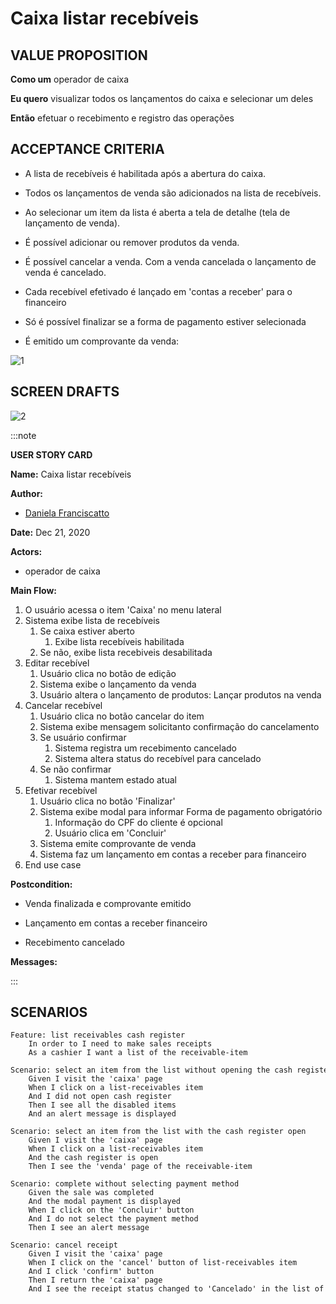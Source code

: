 # Caixa listar recebíveis

## VALUE PROPOSITION

 **Como um** operador de caixa

 **Eu quero** visualizar todos os lançamentos do caixa e selecionar um deles

 **Então** efetuar o recebimento e registro das operações

## ACCEPTANCE CRITERIA

- A lista de recebíveis é habilitada após a abertura do caixa.

- Todos os lançamentos de venda são adicionados na lista de recebíveis.

- Ao selecionar um item da lista é aberta a tela de detalhe (tela de lançamento de venda).

- É possível adicionar ou remover produtos da venda.

- É possível cancelar a venda. Com a venda cancelada o lançamento de venda é cancelado.

- Cada recebível efetivado é lançado em 'contas a receber' para o financeiro

- Só é possível finalizar se a forma de pagamento estiver selecionada

- É emitido um comprovante da venda:

![1](/img/must-ERP/listar-recebiveis1.png)

## SCREEN DRAFTS

![2](/img/must-ERP/listar-recebiveis2.png)

:::note

**USER STORY CARD**

**Name:** Caixa listar recebíveis

**Author:** 

- [Daniela Franciscatto](https://github.com/danielaanjos) 

**Date:** Dec 21, 2020

**Actors:**  

- operador de caixa

**Main Flow:**

1. O usuário acessa o item 'Caixa' no menu lateral
2. Sistema exibe lista de recebíveis
    1. Se caixa estiver aberto
        1. Exibe lista recebíveis habilitada
    2. Se não, exibe lista recebiveis desabilitada
3. Editar recebível
    1. Usuário clica no botão de edição
    2. Sistema exibe o lançamento da venda
    3. Usuário altera o lançamento de produtos: Lançar produtos na venda 
4. Cancelar recebível
    1. Usuário clica no botão cancelar do item
    2. Sistema exibe mensagem solicitanto confirmação do cancelamento
    3. Se usuário confirmar
        1. Sistema registra um recebimento cancelado
        2. Sistema altera status do recebível para cancelado
    4. Se não confirmar
        1. Sistema mantem estado atual
5. Efetivar recebível
    1. Usuário clica no botão 'Finalizar'
    2. Sistema exibe modal para informar Forma de pagamento obrigatório
        1. Informação do CPF do cliente é opcional
        2. Usuário clica em 'Concluir'
    3. Sistema emite comprovante de venda
    4. Sistema faz um lançamento em contas a receber para financeiro
6. End use case

**Postcondition:**

- Venda finalizada e comprovante emitido

- Lançamento em contas a receber financeiro

- Recebimento cancelado

**Messages:**

:::

## SCENARIOS

```gherkin
Feature: list receivables cash register
    In order to I need to make sales receipts
    As a cashier I want a list of the receivable-item

Scenario: select an item from the list without opening the cash register
    Given I visit the 'caixa' page
    When I click on a list-receivables item
    And I did not open cash register
    Then I see all the disabled items
    And an alert message is displayed

Scenario: select an item from the list with the cash register open
    Given I visit the 'caixa' page
    When I click on a list-receivables item
    And the cash register is open
    Then I see the 'venda' page of the receivable-item

Scenario: complete without selecting payment method
    Given the sale was completed
    And the modal payment is displayed
    When I click on the 'Concluir' button
    And I do not select the payment method
    Then I see an alert message

Scenario: cancel receipt
    Given I visit the 'caixa' page
    When I click on the 'cancel' button of list-receivables item
    And I click 'confirm' button
    Then I return the 'caixa' page
    And I see the receipt status changed to 'Cancelado' in the list of receivables        
```
